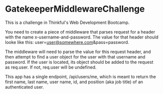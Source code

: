 # GatekeeperMiddlewareChallenge

This is a challenge in Thinkful's Web Development Bootcamp.

You need to create a piece of middleware that parses request for a header with the name x-username-and-password. The value for that header should looke like this: user=user@somewhere.com&pass=password.

The middleware will need to parse the value for this request header, and then attempt to find a user object for the user with that username and password. If the user is located, its object should be added to the request as req.user. If not, req.user will be undefined.

This app has a single endpoint, /api/users/me, which is meant to return the first name, last name, user name, id, and position (aka job title) of an authenticated user. 
